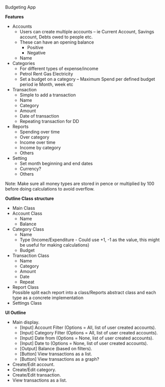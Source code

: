Budgeting App

**Features**
* Accounts
    * Users can create multiple accounts – ie Current Account, Savings account, Debts owed to people etc.
    * These can have an opening balance
        * Positive
        * Negative
    * Name
* Categories
    * For different types of expense/income
    * Petrol Rent Gas Electricity
    * Set a budget on a category – Maximum Spend per defined budget period ie Month, week etc
* Transaction
    * Simple to add a transaction
    * Name
    * Category
    * Amount
    * Date of transaction
    * Repeating transaction for DD
* Reports
    * Spending over time
    * Over category
    * Income over time
    * Income by category
    * Others
* Setting
    * Set month beginning and end dates
    * Currency?
    * Others

Note: Make sure all money types are stored in pence or multiplied by 100 before doing calculations to avoid overflow.


**Outline Class structure**
* Main Class
* Account Class
    * Name
    * Balance
* Category Class
    * Name
    * Type (Income/Expenditure - Could use +1, -1 as the value, this might be useful for making calculations)
    * Budget
* Transaction Class
    * Name
    * Category
    * Amount
    * Date
    * Repeat
* Report Class   
    Possible split each report into a class/Reports abstract class and each type as a concrete implementation
* Settings Class


**UI Outline**
* Main display.
   * [Input] Account Filter (Options = All, list of user created accounts).
   * [Input] Category Filter (Options = All, list of user created accounts).
   * [Input] Date from (Options = None, list of user created accounts).
   * [Input] Date to (Options = None, list of user created accounts).
   * [Output] Balance (based on filters).
   * [Button] View transactions as a list.
   * [Button] View transactions as a graph?
* Create/Edit account.
* Create/Edit category.
* Create/Edit transaction.
* View transactions as a list.

